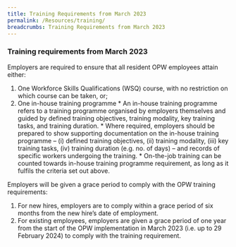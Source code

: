 ```yaml
---
title: Training Requirements from March 2023
permalink: /Resources/training/
breadcrumbs: Training Requirements from March 2023
---
```


### Training requirements from March 2023
Employers are required to ensure that all resident OPW employees attain either:
  1. One Workforce Skills Qualifications (WSQ) course, with no restriction on which course can be taken, or;
  2. One in-house training programme
    * An in-house training programme refers to a training programme organised by employers themselves and guided by defined training objectives, training modality, key training tasks, and training duration.
    * Where required, employers should be prepared to show supporting documentation on the in-house training programme – (i) defined training objectives, (ii) training modality, (iii) key training tasks, (iv) training duration (e.g. no. of days) – and records of specific workers undergoing the training.
    * On-the-job training can be counted towards in-house training programme requirement, as long as it fulfils the criteria set out above.

Employers will be given a grace period to comply with the OPW training requirements:
 <ol>
  <li>For new hires, employers are to comply within a grace period of six months from the new hire’s date of employment.</li>
  <li>For existing employees, employers are given a grace period of one year from the start of the OPW implementation in March 2023 (i.e. up to 29 February 2024) to comply with the training requirement.</li>
</ol>

